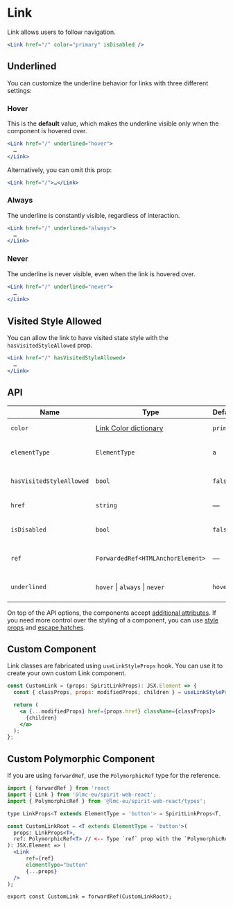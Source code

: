 # Link

Link allows users to follow navigation.

```jsx
<Link href="/" color="primary" isDisabled />
```

## Underlined

You can customize the underline behavior for links with three different settings:

### Hover

This is the **default** value, which makes the underline visible only when the component is hovered over.

```jsx
<Link href="/" underlined="hover">
  …
</Link>
```

Alternatively, you can omit this prop:

```jsx
<Link href="/">…</Link>
```

### Always

The underline is constantly visible, regardless of interaction.

```jsx
<Link href="/" underlined="always">
  …
</Link>
```

### Never

The underline is never visible, even when the link is hovered over.

```jsx
<Link href="/" underlined="never">
  …
</Link>
```

## Visited Style Allowed

You can allow the link to have visited state style with the `hasVisitedStyleAllowed` prop.

```jsx
<Link href="/" hasVisitedStyleAllowed>
  …
</Link>
```

## API

| Name                     | Type                                      | Default   | Required | Description                      |
| ------------------------ | ----------------------------------------- | --------- | -------- | -------------------------------- |
| `color`                  | [Link Color dictionary][dictionary-color] | `primary` | ✕        | Color of the link                |
| `elementType`            | `ElementType`                             | `a`       | ✕        | Type of element used as          |
| `hasVisitedStyleAllowed` | `bool`                                    | `false`   | ✕        | Allow link to have visited style |
| `href`                   | `string`                                  | —         | ✕        | Link's href attribute            |
| `isDisabled`             | `bool`                                    | `false`   | ✕        | Whether is the link disabled     |
| `ref`                    | `ForwardedRef<HTMLAnchorElement>`         | —         | ✕        | Link element reference           |
| `underlined`             | `hover` \| `always` \| `never`            | `hover`   | ✕        | When is the link underlined      |

On top of the API options, the components accept [additional attributes][readme-additional-attributes].
If you need more control over the styling of a component, you can use [style props][readme-style-props]
and [escape hatches][readme-escape-hatches].

## Custom Component

Link classes are fabricated using `useLinkStyleProps` hook. You can use it to create your own custom Link component.

```jsx
const CustomLink = (props: SpiritLinkProps): JSX.Element => {
  const { classProps, props: modifiedProps, children } = useLinkStyleProps(props);

  return (
    <a {...modifiedProps} href={props.href} className={classProps}>
      {children}
    </a>
  );
};
```

## Custom Polymorphic Component

If you are using `forwardRef`, use the `PolymorphicRef` type for the reference.

```jsx
import { forwardRef } from 'react
import { Link } from '@lmc-eu/spirit-web-react';
import { PolymorphicRef } from '@lmc-eu/spirit-web-react/types';

type LinkProps<T extends ElementType = 'button'> = SpiritLinkProps<T, 'tertiary'>;

const CustomLinkRoot = <T extends ElementType = 'button'>(
  props: LinkProps<T>,
  ref: PolymorphicRef<T> // <-- Type `ref` prop with the `PolymorphicRef` here
): JSX.Element => (
  <Link
      ref={ref}
      elementType="button"
      {...props}
  />
);

export const CustomLink = forwardRef(CustomLinkRoot);
```

[dictionary-color]: https://github.com/lmc-eu/spirit-design-system/tree/main/docs/DICTIONARIES.md#color
[readme-additional-attributes]: https://github.com/lmc-eu/spirit-design-system/blob/main/packages/web-react/README.md#additional-attributes
[readme-escape-hatches]: https://github.com/lmc-eu/spirit-design-system/blob/main/packages/web-react/README.md#escape-hatches
[readme-style-props]: https://github.com/lmc-eu/spirit-design-system/blob/main/packages/web-react/README.md#style-props
